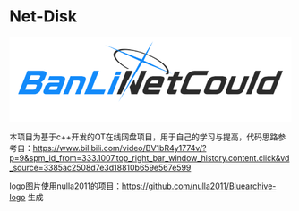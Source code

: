 # Net-Disk
![NetLogo](https://github.com/BanLi-Official/Net-Disk/blob/main/ProjectNetDisk/logo.png)

  本项目为基于c++开发的QT在线网盘项目，用于自己的学习与提高，代码思路参考自：https://www.bilibili.com/video/BV1bR4y1774v/?p=9&spm_id_from=333.1007.top_right_bar_window_history.content.click&vd_source=3385ac2508d7e3d18810b659e567e599
  
  logo图片使用nulla2011的项目：https://github.com/nulla2011/Bluearchive-logo  生成

